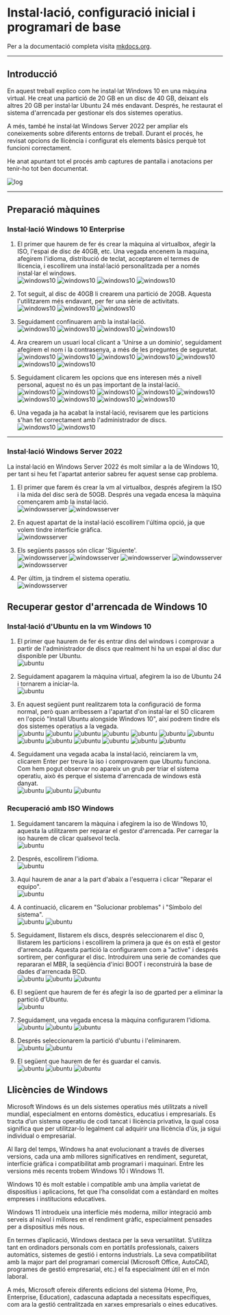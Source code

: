 # Instal·lació, configuració inicial i programari de base


Per a la documentació completa visita [mkdocs.org](https://www.mkdocs.org).


---
## Introducció
En aquest treball explico com he instal·lat Windows 10 en una màquina virtual. He creat una partició de 20 GB en un disc de 40 GB, deixant els altres 20 GB per instal·lar Ubuntu 24 més endavant. Després, he restaurat el sistema d'arrencada per gestionar els dos sistemes operatius.

A més, també he instal·lat Windows Server 2022 per ampliar els coneixements sobre diferents entorns de treball. Durant el procés, he revisat opcions de llicència i configurat els elements bàsics perquè tot funcioni correctament.

He anat apuntant tot el procés amb captures de pantalla i anotacions per tenir-ho tot ben documentat.

![log](./fotos/fotointros1.jpg)

---

## Preparació màquines

### Instal·lació Windows 10 Enterprise

1. El primer que haurem de fer és crear la màquina al virtualbox, afegir la ISO, l'espai de disc de 40GB, etc. Una vegada encenem la maquina, afegirem l'idioma, distribució de teclat, acceptarem el termes de llicencia, i escollirem una instal·lació personalitzada per a només instal·lar el windows.      
![windows10](./fotos/win1.png)
![windows10](./fotos/win2.png)
![windows10](./fotos/win3.png)
![windows10](./fotos/win4.png)

2. Tot seguit, al disc de 40GB li crearem una partició de 20GB. Aquesta l'utilitzarem més endavant, per fer una sèrie de activitats.        
![windows10](./fotos/win27.png)
![windows10](./fotos/win28.png)
![windows10](./fotos/win29.png)

3. Seguidament confinuarem amb la instal·lació.     
![windows10](./fotos/win6.png)
![windows10](./fotos/win7.png)
![windows10](./fotos/win8.png)
![windows10](./fotos/win9.png)

4. Ara crearem un usuari local clicant a 'Unirse a un dominio', seguidament afegirem el nom i la contrasenya, a més de les preguntes de seguretat.      
![windows10](./fotos/win10.png)
![windows10](./fotos/win11.png)
![windows10](./fotos/win12.png)
![windows10](./fotos/win13.png)
![windows10](./fotos/win14.png)
![windows10](./fotos/win15.png)
![windows10](./fotos/win16.png)

5. Seguidament clicarem les opcions que ens interesen més a nivell personal, aquest no és un pas important de la instal·lació.      
![windows10](./fotos/win17.png)
![windows10](./fotos/win18.png)
![windows10](./fotos/win19.png)
![windows10](./fotos/win20.png)
![windows10](./fotos/win21.png)
![windows10](./fotos/win22.png)
![windows10](./fotos/win23.png)
![windows10](./fotos/win24.png)
![windows10](./fotos/win25.png)

6. Una vegada ja ha acabat la instal·lació, revisarem que les particions s'han fet correctament amb l'administrador de discs.       
![windows10](./fotos/win26.png)
![windows10](./fotos/win30.png)

---

### Instal·lació Windows Server 2022

La instal·lació en Windows Server 2022 és molt similar a la de Windows 10, per tant si heu fet l'apartat anterior sabreu fer aquest sense cap problema.

1. El primer que farem és crear la vm al virtualbox, després afegirem la ISO i la mida del disc serà de 50GB. Després una vegada encesa la màquina començarem amb la instal·lació.      
![windowsserver](./fotos/winser1.png)
![windowsserver](./fotos/winser2.png)

2. En aquest apartat de la instal·lació escollirem l'última opció, ja que volem tindre interfície gràfica.      
![windowsserver](./fotos/winser3.png)

3. Els següents passos són clicar 'Siguiente'.      
![windowsserver](./fotos/winser4.png)
![windowsserver](./fotos/winser5.png)
![windowsserver](./fotos/winser6.png)
![windowsserver](./fotos/winser7.png)
![windowsserver](./fotos/winser8.png)

4. Per últim, ja tindrem el sistema operatiu.       
![windowsserver](./fotos/winser8.png)

## Recuperar gestor d'arrencada de Windows 10

### Instal·lació d'Ubuntu en la vm Windows 10

1. El primer que haurem de fer és entrar dins del windows i comprovar a partir de l'administrador de discs que realment hi ha un espai al disc dur disponible per Ubuntu.       
![ubuntu](./fotos/uw1.png)

2. Seguidament apagarem la màquina virtual, afegirem la iso de Ubuntu 24 i tornarem a iniciar-la.       
![ubuntu](./fotos/uw2.png)

3. En aquest següent punt realitzarem tota la configuració de forma normal, però quan arribessem a l'apartat d'on instal·lar el SO clicarem en l'opció "Install Ubuntu alongside Windows 10", així podrem tindre els dos sistemes operatius a la vegada.        
![ubuntu](./fotos/uw3.png)
![ubuntu](./fotos/uw4.png)
![ubuntu](./fotos/uw5.png)
![ubuntu](./fotos/uw6.png)
![ubuntu](./fotos/uw7.png)
![ubuntu](./fotos/uw8.png)
![ubuntu](./fotos/uw9.png)
![ubuntu](./fotos/uw10.png)
![ubuntu](./fotos/uw11.png)
![ubuntu](./fotos/uw12.png)
![ubuntu](./fotos/uw13.png)
![ubuntu](./fotos/uw14.png)
![ubuntu](./fotos/uw15.png)

4. Seguidament una vegada acaba la instal·lació, reinciarem la vm, clicarem Enter per treure la iso i comprovarem que Ubuntu funciona. Com hem pogut observar no apareix un grub per triar el sistema operatiu, això és perque el sistema d'arrencada de windows està danyat.       
![ubuntu](./fotos/uw16.png)
![ubuntu](./fotos/uw17.png)
![ubuntu](./fotos/uw18.png)

### Recuperació amb ISO Windows
1. Seguidament tancarem la màquina i afegirem la iso de Windows 10, aquesta la utilitzarem per reparar el gestor d'arrencada. Per carregar la iso haurem de clicar qualsevol tecla.     
![ubuntu](./fotos/uww1.png)

2. Després, escollirem l'idioma.        
![ubuntu](./fotos/uww2.png)

3. Aquí haurem de anar a la part d'abaix a l'esquerra i clicar "Reparar el equipo".     
![ubuntu](./fotos/uww3.png)

4. A continuació, clicarem en "Solucionar problemas" i "Símbolo del sistema".       
![ubuntu](./fotos/uww4.png)
![ubuntu](./fotos/uww5.png)

5. Seguidament, llistarem els discs, després seleccionarem el disc 0, llistarem les particions i escollirem la primera ja que és on està el gestor d'arrencada. Aquesta partició la configurarem com a "active" i després sortirem, per configurar el disc. Introduirem una serie de comandes que  repararan el MBR, la seqüència d'inici BOOT i reconstruirà la base de dades d'arrencada BCD.     
![ubuntu](./fotos/uww6.png)
![ubuntu](./fotos/uww7.png)
![ubuntu](./fotos/uww8.png)

6. El següent que haurem de fer és afegir la iso de gparted per a eliminar la partició d'Ubuntu.        
![ubuntu](./fotos/uww9.png)

7. Seguidament, una vegada encesa la màquina configurarem l'idioma.     
![ubuntu](./fotos/uww10.png)
![ubuntu](./fotos/uww11.png)
![ubuntu](./fotos/uww12.png)

8. Després seleccionarem la partició d'ubuntu i l'eliminarem.        
![ubuntu](./fotos/uww13.png)
![ubuntu](./fotos/uww14.png)

9. El següent que haurem de fer és guardar el canvis.       
![ubuntu](./fotos/uww15.png)
![ubuntu](./fotos/uww16.png)
![ubuntu](./fotos/uww17.png)

## Llicències de Windows

Microsoft Windows és un dels sistemes operatius més utilitzats a nivell mundial, especialment en entorns domèstics, educatius i empresarials. Es tracta d’un sistema operatiu de codi tancat i llicència privativa, la qual cosa significa que per utilitzar-lo legalment cal adquirir una llicència d’ús, ja sigui individual o empresarial.

Al llarg del temps, Windows ha anat evolucionant a través de diverses versions, cada una amb millores significatives en rendiment, seguretat, interfície gràfica i compatibilitat amb programari i maquinari. Entre les versions més recents trobem Windows 10 i Windows 11.

Windows 10 és molt estable i compatible amb una àmplia varietat de dispositius i aplicacions, fet que l’ha consolidat com a estàndard en moltes empreses i institucions educatives.

Windows 11 introdueix una interfície més moderna, millor integració amb serveis al núvol i millores en el rendiment gràfic, especialment pensades per a dispositius més nous.

En termes d’aplicació, Windows destaca per la seva versatilitat. S’utilitza tant en ordinadors personals com en portàtils professionals, caixers automàtics, sistemes de gestió i entorns industrials. La seva compatibilitat amb la major part del programari comercial (Microsoft Office, AutoCAD, programes de gestió empresarial, etc.) el fa especialment útil en el món laboral.

A més, Microsoft ofereix diferents edicions del sistema (Home, Pro, Enterprise, Education), cadascuna adaptada a necessitats específiques, com ara la gestió centralitzada en xarxes empresarials o eines educatives.



